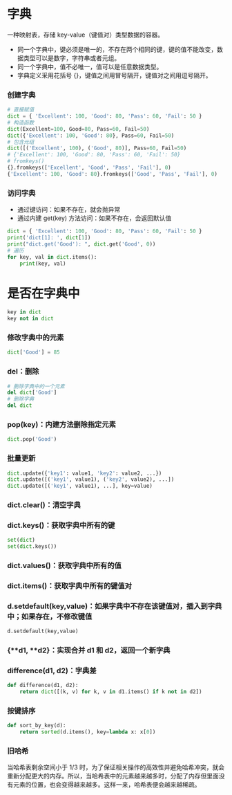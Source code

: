 # 字典

一种映射表，存储 key-value（键值对）类型数据的容器。
* 同一个字典中，键必须是唯一的，不存在两个相同的键，键的值不能改变，数据类型可以是数字，字符串或者元组。
* 同一个字典中，值不必唯一，值可以是任意数据类型。
* 字典定义采用花括号 {}，键值之间用冒号隔开，键值对之间用逗号隔开。


### 创建字典
```python
# 直接赋值
dict = { 'Excellent': 100, 'Good': 80, 'Pass': 60, 'Fail': 50 }
# 构造函数
dict(Excellent=100, Good=80, Pass=60, Fail=50)
dict({'Excellent': 100, 'Good': 80}, Pass=60, Fail=50)
# 包含元组
dict([('Excellent', 100), ('Good', 80)], Pass=60, Fail=50)
# {'Excellent': 100, 'Good': 80, 'Pass': 60, 'Fail': 50}
# fromkeys()
{}.fromkeys(['Excellent', 'Good', 'Pass', 'Fail'], 0)
{'Excellent': 100, 'Good': 80}.fromkeys(['Good', 'Pass', 'Fail'], 0)
```

### 访问字典
* 通过键访问：如果不存在，就会抛异常
* 通过内建 get(key) 方法访问：如果不存在，会返回默认值
```python
dict = { 'Excellent': 100, 'Good': 80, 'Pass': 60, 'Fail': 50 }
print('dict[1]: ', dict[1])
print("dict.get('Good'): ", dict.get('Good', 0))
# 遍历
for key, val in dict.items():
    print(key, val)
```


# 是否在字典中
```python
key in dict
key not in dict
```


### 修改字典中的元素
```python
dict['Good'] = 85
```


### del：删除
```python
# 删除字典中的一个元素
del dict['Good']
# 删除字典
del dict
```


### pop(key)：内建方法删除指定元素
```python
dict.pop('Good')
```


### 批量更新
```python
dict.update({'key1': value1, 'key2': value2, ...})
dict.update([('key1', value1), ('key2', value2), ...])
dict.update([('key1', value1), ...], key=value)
```


### dict.clear()：清空字典


### dict.keys()：获取字典中所有的键
```python
set(dict)
set(dict.keys())
```

### dict.values()：获取字典中所有的值


### dict.items()：获取字典中所有的键值对


### d.setdefault(key,value)：如果字典中不存在该键值对，插入到字典中；如果存在，不修改键值
```python
d.setdefault(key,value)
```


### {**d1, **d2}：实现合并 d1 和 d2，返回一个新字典


### difference(d1, d2)：字典差
```python
def difference(d1, d2):
    return dict([(k, v) for k, v in d1.items() if k not in d2])
```

### 按键排序
```python
def sort_by_key(d):
    return sorted(d.items(), key=lambda x: x[0])
```


### 旧哈希
当哈希表剩余空间小于 1/3 时，为了保证相关操作的高效性并避免哈希冲突，就会重新分配更大的内存。所以，当哈希表中的元素越来越多时，分配了内存但里面没有元素的位置，也会变得越来越多。这样一来，哈希表便会越来越稀疏。





